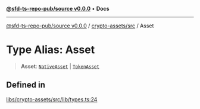 [**@sfd-ts-repo-pub/source v0.0.0**](../../../README.md) • **Docs**

***

[@sfd-ts-repo-pub/source v0.0.0](../../../modules.md) / [crypto-assets/src](../README.md) / Asset

# Type Alias: Asset

> **Asset**: [`NativeAsset`](NativeAsset.md) \| [`TokenAsset`](TokenAsset.md)

## Defined in

[libs/crypto-assets/src/lib/types.ts:24](https://github.com/Steadfast-Digital/sfd-ts-repo-pub/blob/7c03207a60081ee1420569768bbbd8451528de43/libs/crypto-assets/src/lib/types.ts#L24)
